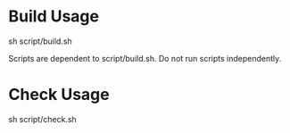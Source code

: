 # Build Usage
sh script/build.sh

Scripts are dependent to script/build.sh.
Do not run scripts independently.

# Check Usage
sh script/check.sh